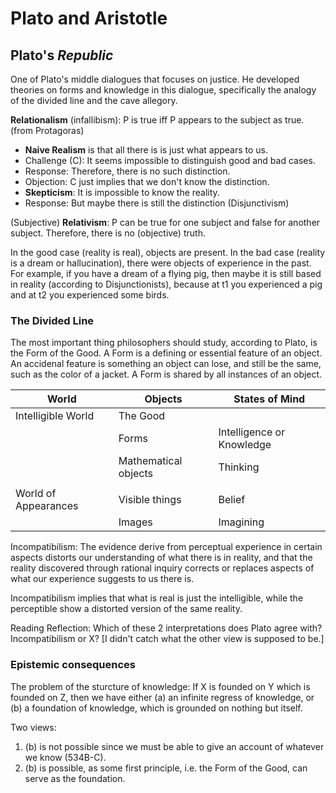 # Plato and Aristotle
## Plato's *Republic*
One of Plato's middle dialogues that focuses on justice. He developed theories on forms and knowledge in this dialogue, specifically the analogy of the divided line and the cave allegory.

**Relationalism** (infallibism): P is true iff P appears to the subject as true. (from Protagoras)

- **Naive Realism** is that all there is is just what appears to us.
- Challenge (C): It seems impossible to distinguish good and bad cases.
- Response: Therefore, there is no such distinction.
- Objection: C just implies that we don't know the distinction.
- **Skepticism**: It is impossible to know the reality.
- Response: But maybe there is still the distinction (Disjunctivism)

(Subjective) **Relativism**: P can be true for one subject and false for another subject. Therefore, there is no (objective) truth.

In the good case (reality is real), objects are present. In the bad case (reality is a dream or hallucination), there were objects of experience in the past. For example, if you have a dream of a flying pig, then maybe it is still based in reality (according to Disjunctionists), because at t1 you experienced a pig and at t2 you experienced some birds.

### The Divided Line
The most important thing philosophers should study, according to Plato, is the Form of the Good. A Form is a defining or essential feature of an object. An accidenal feature is something an object can lose, and still be the same, such as the color of a jacket. A Form is shared by all instances of an object.

| World | Objects | States of Mind |
|-|-|-|
| Intelligible World | The Good | |
| | Forms | Intelligence or Knowledge |
| | Mathematical objects | Thinking |
||||
| World of Appearances  | Visible things | Belief |
| | Images | Imagining |

Incompatibilism: The evidence derive from perceptual experience in certain aspects distorts our understanding of what there is in reality, and that the reality discovered through rational inquiry corrects or replaces aspects of what our experience suggests to us there is.

Incompatibilism implies that what is real is just the intelligible, while the perceptible show a distorted version of the same reality.

Reading Reflection: Which of these 2 interpretations does Plato agree with? Incompatibilism or X? [I didn't catch what the other view is supposed to be.]

### Epistemic consequences
The problem of the sturcture of knowledge: If X is founded on Y which is founded on Z, then we have either (a) an infinite regress of knowledge, or (b) a foundation of knowledge, which is grounded on nothing but itself.

Two views:
1. (b) is not possible since we must be able to give an account of whatever we know (534B-C).
2. (b) is possible, as some first principle, i.e. the Form of the Good, can serve as the foundation.
